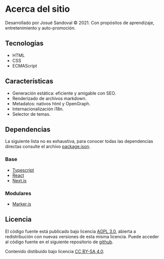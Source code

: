 
[//]: # (license: CC BY-SA 4.0)

# Acerca del sitio

Desarrollado por Josué Sandoval © 2021. Con propósitos de aprendizaje, entretenimiento y auto-promoción.

## Tecnologías

* HTML
* CSS
* ECMAScript

## Características

* Generación estática: eficiente y amigable con SEO.
* Renderizado de archivos markdown.
* Metadatos: nativos html y OpenGraph.
* Internacionalización i18n.
* Selector de temas.

## Dependencias

La siguiente lista no es exhaustiva, para conocer todas las dependencias directas consulte el archivo [package.json](https://github.com/JosueSdev/my-webpage/blob/master/package.json).

### Base

* [Typescript](https://www.typescriptlang.org/)
* [React](https://reactjs.org/)
* [Next.js](https://nextjs.org/)

### Modulares

* [Marker.js](https://remark.js.org/)

## Licencia

El código fuente está publicado bajo licencia [AGPL 3.0](https://www.gnu.org/licenses/agpl-3.0.en.html), abierta a redistribución con nuevas versiones de esta misma licencia. Puede acceder al código fuente en el siguiente repositorio de [github](https://github.com/JosueSdev/my-webpage).

Contenido distibuido bajo licencia [CC BY-SA 4.0](https://creativecommons.org/licenses/by-sa/4.0/).